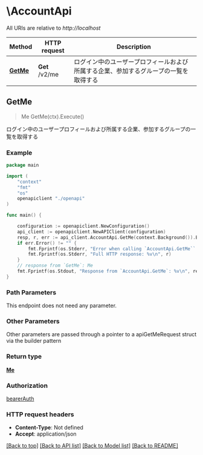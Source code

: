 # \AccountApi

All URIs are relative to *http://localhost*

Method | HTTP request | Description
------------- | ------------- | -------------
[**GetMe**](AccountApi.md#GetMe) | **Get** /v2/me | ログイン中のユーザープロフィールおよび所属する企業、参加するグループの一覧を取得する



## GetMe

> Me GetMe(ctx).Execute()

ログイン中のユーザープロフィールおよび所属する企業、参加するグループの一覧を取得する



### Example

```go
package main

import (
    "context"
    "fmt"
    "os"
    openapiclient "./openapi"
)

func main() {

    configuration := openapiclient.NewConfiguration()
    api_client := openapiclient.NewAPIClient(configuration)
    resp, r, err := api_client.AccountApi.GetMe(context.Background()).Execute()
    if err.Error() != "" {
        fmt.Fprintf(os.Stderr, "Error when calling `AccountApi.GetMe``: %v\n", err)
        fmt.Fprintf(os.Stderr, "Full HTTP response: %v\n", r)
    }
    // response from `GetMe`: Me
    fmt.Fprintf(os.Stdout, "Response from `AccountApi.GetMe`: %v\n", resp)
}
```

### Path Parameters

This endpoint does not need any parameter.

### Other Parameters

Other parameters are passed through a pointer to a apiGetMeRequest struct via the builder pattern


### Return type

[**Me**](Me.md)

### Authorization

[bearerAuth](../README.md#bearerAuth)

### HTTP request headers

- **Content-Type**: Not defined
- **Accept**: application/json

[[Back to top]](#) [[Back to API list]](../README.md#documentation-for-api-endpoints)
[[Back to Model list]](../README.md#documentation-for-models)
[[Back to README]](../README.md)

